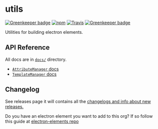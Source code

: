  # utils

[![Greenkeeper badge](https://badges.greenkeeper.io/electron-elements/utils.svg)](https://greenkeeper.io/)
[![npm](https://img.shields.io/npm/v/@electron-elements/utils.svg?style=flat-square)](https://npmjs.org/package/@electron-elements/utils)
[![Travis](https://img.shields.io/travis/electron-elements/send-feedback.svg?style=flat-square)](https://travis-ci.org/electron-elements/send-feedback)
[![Greenkeeper badge](https://img.shields.io/badge/Greenkeeper-enabled-blue.svg?style=flat-square)](https://greenkeeper.io/)

Utilities for building electron elements.

## API Reference

All docs are in [`docs/`](docs/) directory.
  * [`AttributeManager` docs](docs/attribute-manager.md)
  * [`TemplateManager` docs](docs/template-manager.md)

## Changelog

See releases page it will contains all the [changelogs and info about new releases.](https://github.com/electron-elements/send-feedback/releases) 

Do you have an electron element you want to add to this org? 
If so follow this guide at [electron-elements repo](https://github.com/electron-elements/electron-elements/blob/master/guides/add-an-electron-element-to-org.md)
